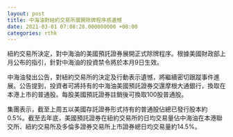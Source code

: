 ```yaml
---
layout: post
title: 中海油對紐約交易所展開除牌程序感遺憾
date: 2021-03-01 07:08:28.000000000 +08:00
categories: rthk
---
```


紐約交易所決定，對中海油的美國預託證券展開正式除牌程序。根據美國財政部上月公布的指引，針對中海油的投資禁令將於本月9日生效。

中海油發出公告，對紐約交易所的決定及行動表示遺憾，將繼續密切跟蹤事件進展。公告提到，投資者可將持有的中海油美國預託證券交還摩根大通銀行，換取在本港上市的普通股。每股美國預託證券註銷後可換取100股普通股。

集團表示，截至上周五以美國存託證券形式持有的普通股佔總已發行股本約0.5%。截至去年底，美國預託證券在紐約交易所的日均交易量佔中海油在本港聯交所、紐約交易所及多倫多證券交易所上市證券總日均交易量約14.5%。
